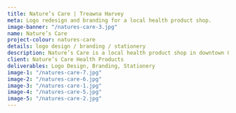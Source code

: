 ```yaml
---
title: Nature’s Care | Treawna Harvey
meta: Logo redesign and branding for a local health product shop.
image-banner: "/natures-care-3.jpg"
name: Nature’s Care
project-colour: natures-care
details: logo design / branding / stationery
description: Nature’s Care is a local health product shop in downtown Ottawa. The store is recognized for its extensive inventory, friendly staff and knowledgeable owner, so the redesign of their logo and brand had these qualities in mind.
client: Nature’s Care Health Products
deliverables: Logo Design, Branding, Stationery
image-1: "/natures-care-7.jpg"
image-2: "/natures-care-6.jpg"
image-3: "/natures-care-1.jpg"
image-4: "/natures-care-5.jpg"
image-5: "/natures-care-2.jpg"
---
```

